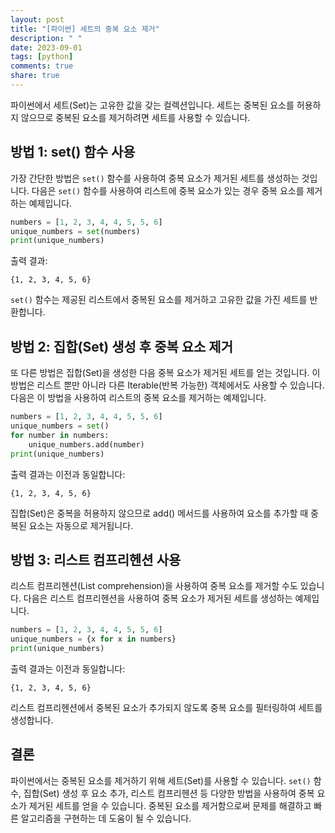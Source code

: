 ```yaml
---
layout: post
title: "[파이썬] 세트의 중복 요소 제거"
description: " "
date: 2023-09-01
tags: [python]
comments: true
share: true
---
```


파이썬에서 세트(Set)는 고유한 값을 갖는 컬렉션입니다. 세트는 중복된 요소를 허용하지 않으므로 중복된 요소를 제거하려면 세트를 사용할 수 있습니다.

## 방법 1: set() 함수 사용

가장 간단한 방법은 `set()` 함수를 사용하여 중복 요소가 제거된 세트를 생성하는 것입니다. 다음은 `set()` 함수를 사용하여 리스트에 중복 요소가 있는 경우 중복 요소를 제거하는 예제입니다.

```python
numbers = [1, 2, 3, 4, 4, 5, 5, 6]
unique_numbers = set(numbers)
print(unique_numbers)
```

출력 결과:

```
{1, 2, 3, 4, 5, 6}
```

`set()` 함수는 제공된 리스트에서 중복된 요소를 제거하고 고유한 값을 가진 세트를 반환합니다.

## 방법 2: 집합(Set) 생성 후 중복 요소 제거

또 다른 방법은 집합(Set)을 생성한 다음 중복 요소가 제거된 세트를 얻는 것입니다. 이 방법은 리스트 뿐만 아니라 다른 Iterable(반복 가능한) 객체에서도 사용할 수 있습니다. 다음은 이 방법을 사용하여 리스트의 중복 요소를 제거하는 예제입니다.

```python
numbers = [1, 2, 3, 4, 4, 5, 5, 6]
unique_numbers = set()
for number in numbers:
    unique_numbers.add(number)
print(unique_numbers)
```

출력 결과는 이전과 동일합니다:

```
{1, 2, 3, 4, 5, 6}
```

집합(Set)은 중복을 허용하지 않으므로 add() 메서드를 사용하여 요소를 추가할 때 중복된 요소는 자동으로 제거됩니다.

## 방법 3: 리스트 컴프리헨션 사용

리스트 컴프리헨션(List comprehension)을 사용하여 중복 요소를 제거할 수도 있습니다. 다음은 리스트 컴프리헨션을 사용하여 중복 요소가 제거된 세트를 생성하는 예제입니다.

```python
numbers = [1, 2, 3, 4, 4, 5, 5, 6]
unique_numbers = {x for x in numbers}
print(unique_numbers)
```

출력 결과는 이전과 동일합니다:

```
{1, 2, 3, 4, 5, 6}
```

리스트 컴프리헨션에서 중복된 요소가 추가되지 않도록 중복 요소를 필터링하여 세트를 생성합니다.

## 결론

파이썬에서는 중복된 요소를 제거하기 위해 세트(Set)를 사용할 수 있습니다. `set()` 함수, 집합(Set) 생성 후 요소 추가, 리스트 컴프리헨션 등 다양한 방법을 사용하여 중복 요소가 제거된 세트를 얻을 수 있습니다. 중복된 요소를 제거함으로써 문제를 해결하고 빠른 알고리즘을 구현하는 데 도움이 될 수 있습니다.